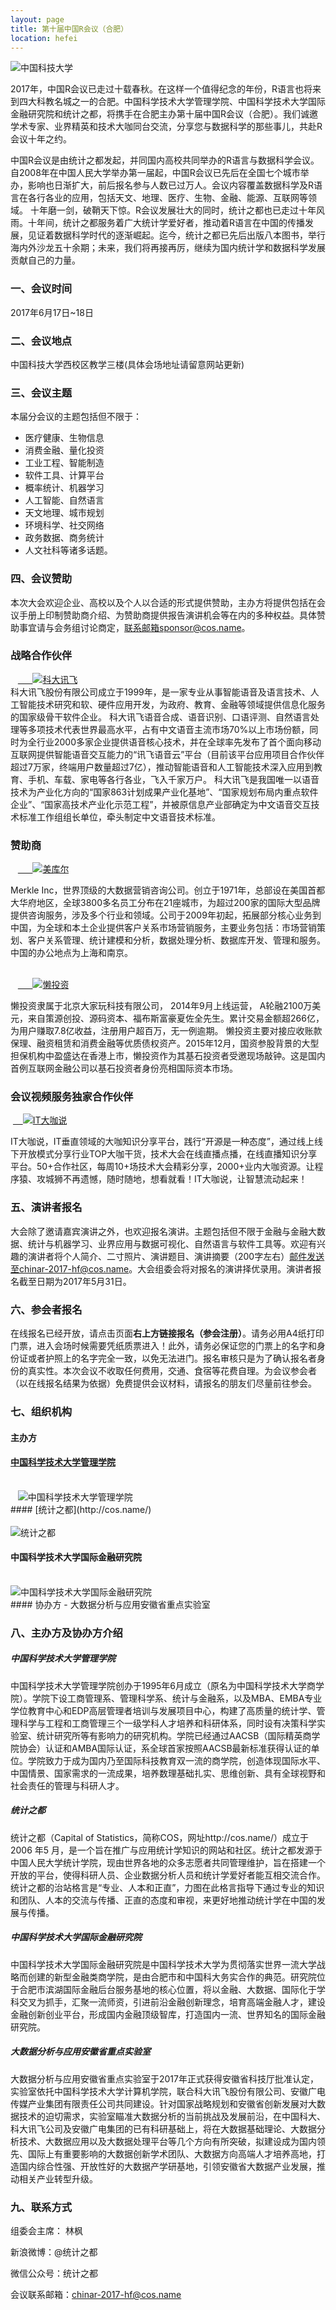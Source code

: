```yaml
---
layout: page
title: 第十届中国R会议（合肥）
location: hefei
---
```


<!-- picture -->
<div class="row">
  <div class="col-md-10 col-md-offset-1 text-center">
    <img src="{{ '/img/zhongguokeda.jpg' | prepend: site.baseurl }}" alt="中国科技大学" class="img-responsive" />
  </div>
</div>

2017年，中国R会议已走过十载春秋。在这样一个值得纪念的年份，R语言也将来到四大科教名城之一的合肥。中国科学技术大学管理学院、中国科学技术大学国际金融研究院和统计之都，将携手在合肥主办第十届中国R会议（合肥）。我们诚邀学术专家、业界精英和技术大咖同台交流，分享您与数据科学的那些事儿，共赴R会议十年之约。

中国R会议是由统计之都发起，并同国内高校共同举办的R语言与数据科学会议。自2008年在中国人民大学举办第一届起，中国R会议已先后在全国七个城市举办，影响也日渐扩大，前后报名参与人数已过万人。会议内容覆盖数据科学及R语言在各行各业的应用，包括天文、地理、医疗、生物、金融、能源、互联网等领域。
十年磨一剑，破鞘天下惊。R会议发展壮大的同时，统计之都也已走过十年风雨。十年间，统计之都服务着广大统计学爱好者，推动着R语言在中国的传播发展，见证着数据科学时代的逐渐崛起。迄今，统计之都已先后出版八本图书，举行海内外沙龙五十余期；未来，我们将再接再厉，继续为国内统计学和数据科学发展贡献自己的力量。

### 一、会议时间

2017年6月17日~18日

### 二、会议地点

中国科技大学西校区教学三楼(具体会场地址请留意网站更新)

### 三、会议主题

本届分会议的主题包括但不限于：
- 医疗健康、生物信息
- 消费金融、量化投资
- 工业工程、智能制造
- 软件工具、计算平台
- 概率统计、机器学习
- 人工智能、自然语言
- 天文地理、城市规划
- 环境科学、社交网络
- 政务数据、商务统计
- 人文社科等诸多话题。


### 四、会议赞助

本次大会欢迎企业、高校以及个人以合适的形式提供赞助，主办方将提供包括在会议手册上印制赞助商介绍、为赞助商提供报告演讲机会等在内的多种权益。具体赞助事宜请与会务组讨论商定，联系邮箱sponsor@cos.name。

<h3 class ="text-center">战略合作伙伴</h3>
<div class="row">
  <div class="col-md-10 col-md-offset-1 text-center">
    <a href="http://www.iflytek.com/" title="科大讯飞" target="_blank">
      <img src="{{ '/img/kedaxunfei.png' | prepend: site.qiniubaseurl }}" alt="科大讯飞" class="img-responsive center-block" />
    </a>
  </div>
</div>
科大讯飞股份有限公司成立于1999年，是一家专业从事智能语音及语言技术、人工智能技术研究和软、硬件应用开发，为政府、教育、金融等领域提供信息化服务的国家级骨干软件企业。
科大讯飞语音合成、语音识别、口语评测、自然语言处理等多项技术代表世界最高水平，占有中文语音主流市场70%以上市场份额，同时为全行业2000多家企业提供语音核心技术，并在全球率先发布了首个面向移动互联网提供智能语音交互能力的“讯飞语音云”平台（目前该平台应用项目合作伙伴超过7万家，终端用户数量超过7亿），推动智能语音和人工智能技术深入应用到教育、手机、车载、家电等各行各业，飞入千家万户。
科大讯飞是我国唯一以语音技术为产业化方向的“国家863计划成果产业化基地”、“国家规划布局内重点软件企业”、“国家高技术产业化示范工程”，并被原信息产业部确定为中文语音交互技术标准工作组组长单位，牵头制定中文语音技术标准。


<h3 class ="text-center">赞助商</h3>
<div class="row">
  <div class="col-md-10 col-md-offset-1 text-center">
    <a href="http://www.merklechina.cn/" title="美库尔" target="_blank">
      <img src="{{ '/img/merkle.jpg' | prepend: site.qiniubaseurl }}" alt="美库尔" class="img-responsive center-block" />
    </a>
  </div>
</div>

Merkle Inc，世界顶级的大数据营销咨询公司。创立于1971年，总部设在美国首都大华府地区，全球3800多名员工分布在21座城市，为超过200家的国际大型品牌提供咨询服务，涉及多个行业和领域。公司于2009年初起，拓展部分核心业务到中国，为全球和本土企业提供客户关系市场营销服务，主要业务包括：市场营销策划、客户关系管理、统计建模和分析，数据处理分析、数据库开发、管理和服务。中国的办公地点为上海和南京。

<div class="row">
  <div class="col-md-3 col-md-offset-4 aligncenter client">
    <a href="http://lantouzi.com/" title="懒投资" target="_blank">
      <img src="{{ '/img/logo_lantouzi.jpg' | prepend: site.qiniubaseurl }}" alt="懒投资" class="img-responsive center-block" />
    </a>
  </div>
</div> 

懒投资隶属于北京大家玩科技有限公司， 2014年9月上线运营， A轮融2100万美元，来自策源创投、源码资本、福布斯富豪夏佐全先生。累计交易金额超266亿，为用户赚取7.8亿收益，注册用户超百万，无一例逾期。 懒投资主要对接应收账款保理、融资租赁和消费金融等优质债权资产。2015年12月，国资参股背景的大型担保机构中盈盛达在香港上市，懒投资作为其基石投资者受邀现场敲钟。这是国内首例互联网金融公司以基石投资者身份亮相国际资本市场。


<h3 class ="text-center">会议视频服务独家合作伙伴</h3>
<div class="row">
  <div class="col-md-10 col-md-offset-1 text-center">
   <a href="http://www.itdks.com/" title="IT大咖说" target="_blank">
    <img src="{{ '/img/IT_logo.jpg' | prepend: site.baseurl }}" alt="IT大咖说" class="img-responsive" />
    </a>
  </div>
</div>

IT大咖说，IT垂直领域的大咖知识分享平台，践行“开源是一种态度”，通过线上线下开放模式分享行业TOP大咖干货，技术大会在线直播点播，在线直播知识分享平台。50+合作社区，每周10+场技术大会精彩分享，2000+业内大咖资源。让程序猿、攻城狮不再遗憾，随时随地，想看就看！IT大咖说，让智慧流动起来！

### 五、演讲者报名

大会除了邀请嘉宾演讲之外，也欢迎报名演讲。主题包括但不限于金融与金融大数据、统计与机器学习、业界应用与数据可视化、自然语言与软件工具等。欢迎有兴趣的演讲者将个人简介、二寸照片、演讲题目、演讲摘要（200字左右）邮件发送至chinar-2017-hf@cos.name。大会组委会将对报名的演讲择优录用。演讲者报名截至日期为2017年5月31日。

### 六、参会者报名

在线报名已经开放，请点击页面**右上方链接报名（参会注册）**。请务必用A4纸打印门票，进入会场时候需要凭纸质票进入！此外，请务必保证您的门票上的名字和身份证或者护照上的名字完全一致，以免无法进门。报名审核只是为了确认报名者身份的真实性。本次会议不收取任何费用，交通、食宿等花费自理。为会议参会者（以在线报名结果为依据）免费提供会议材料，请报名的朋友们尽量前往参会。

### 七、组织机构

#### 主办方

#### [中国科学技术大学管理学院](http://business.ustc.edu.cn/)

<!-- picture -->
<div class="row">
  <div class="col-md-10 col-md-offset-3 text-center">
    <img src="{{ '/img/logo_kedaguanli.png' | prepend: site.baseurl }}" alt="中国科学技术大学管理学院" class="img-responsive" />
  </div>
</div>
#### [统计之都](http://cos.name/)
<!-- picture -->
<div class="row">
  <div class="col-md-10 col-md-offset-2 text-center">
    <img src="{{ '/img/cos.png' | prepend: site.baseurl }}" alt="统计之都" class="img-responsive" />
  </div>
</div>

#### 中国科学技术大学国际金融研究院
<!-- picture -->
<div class="row">
  <div class="col-md-10 col-md-offset-2 text-center">
    <img src="{{ '/img/logo_kedajinrong.png' | prepend: site.baseurl }}" alt="中国科学技术大学国际金融研究院" class="img-responsive" />
  </div>
</div>
#### 协办方
- 大数据分析与应用安徽省重点实验室

### 八、主办方及协办方介绍

##### 中国科学技术大学管理学院

中国科学技术大学管理学院创办于1995年6月成立（原名为中国科学技术大学商学院）。学院下设工商管理系、管理科学系、统计与金融系，以及MBA、EMBA专业学位教育中心和EDP高层管理者培训与发展项目中心，构建了高质量的统计学、管理科学与工程和工商管理三个一级学科人才培养和科研体系，同时设有决策科学实验室、统计研究所等有影响力的研究机构。学院已经通过AACSB（国际精英商学院协会）认证和AMBA国际认证，系全球首家按照AACSB最新标准获得认证的单位。学院致力于成为国内乃至国际科技教育双一流的商学院，创造体现国际水平、中国情景、国家需求的一流成果，培养数理基础扎实、思维创新、具有全球视野和社会责任的管理与科研人才。

##### 统计之都

统计之都（Capital of Statistics，简称COS，网址http://cos.name/）成立于2006 年5 月，是一个旨在推广与应用统计学知识的网站和社区。统计之都发源于中国人民大学统计学院，现由世界各地的众多志愿者共同管理维护，旨在搭建一个开放的平台，使得科研人员、企业数据分析人员和统计学爱好者能互相交流合作。统计之都的治站格言是“专业、人本和正直”，力图在此格言指导下通过专业的知识和团队、人本的交流与传播、正直的态度和审视，来更好地推动统计学在中国的发展与传播。

##### 中国科学技术大学国际金融研究院

中国科学技术大学国际金融研究院是中国科学技术大学为贯彻落实世界一流大学战略而创建的新型金融类商学院，是由合肥市和中国科大务实合作的典范。研究院位于合肥市滨湖国际金融后台服务基地的核心位置，将以金融、大数据、国际化于学科交叉为抓手，汇聚一流师资，引进前沿金融创新理念，培育高端金融人才，建设金融创新创业平台，形成国内金融顶级智库，打造国内一流、世界知名的国际金融研究院。

##### 大数据分析与应用安徽省重点实验室

大数据分析与应用安徽省重点实验室于2017年正式获得安徽省科技厅批准认定，实验室依托中国科学技术大学计算机学院，联合科大讯飞股份有限公司、安徽广电传媒产业集团有限责任公司共同建设。针对国家战略规划和安徽省创新发展对大数据技术的迫切需求，实验室瞄准大数据分析的当前挑战及发展前沿，在中国科大、科大讯飞公司及安徽广电集团的已有科研基础上，将在大数据基础理论、大数据分析技术、大数据应用以及大数据处理平台等几个方向有所突破，拟建设成为国内领先、国际上有重要影响的大数据创新学术团队、大数据方向高端人才培养高地，打造国内综合性强、开放性好的大数据产学研基地，引领安徽省大数据产业发展，推动相关产业转型升级。


### 九、联系方式

组委会主席： 林枫

新浪微博：@统计之都

微信公众号：统计之都

会议联系邮箱：chinar-2017-hf@cos.name
